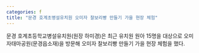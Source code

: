 ```yaml
---
categories: f
title: "문경 호계초병설유치원 오미자 찰보리빵 만들기 가을 현장 체험"
---
```

문경 호계초등학교병설유치원(원장 하미경)은 최근 유치원 원아 15명을 대상으로 오미자태마공원(문경읍소재)을 방문해 오미자 찰보리빵 만들기 가을 현장 체험을 했다.